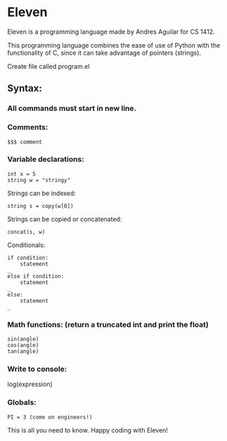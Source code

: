 # Eleven
 
Eleven is a programming language made by Andres Aguilar for CS 1412.

This programming language combines the ease of use of Python with the functionality of C, 
since it can take advantage of pointers (strings).

Create file called program.el

## Syntax:
### All commands must start in new line.

### Comments:
```
$$$ comment
```

### Variable declarations:
```
int x = 5
string w = "stringy"
```

Strings can be indexed:
```
string s = copy(w[0])
```

Strings can be copied or concatenated:
```
concat(s, w)
```

Conditionals:
```
if condition: 
    statement
_
else if condition:
    statement
_
else:
    statement 
_
```

### Math functions: (return a truncated int and print the float)
```
sin(angle)
cos(angle)
tan(angle)
```

### Write to console:
log(expression)

### Globals:
```
PI = 3 (come on engineers!)
```

This is all you need to know. Happy coding with Eleven!